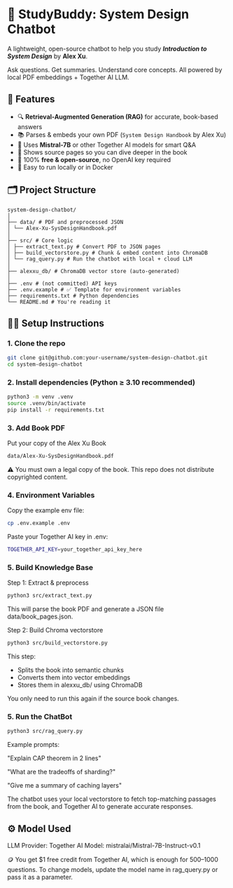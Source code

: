 # 🤖 StudyBuddy: System Design Chatbot

A lightweight, open-source chatbot to help you study **_Introduction to System Design_** by **Alex Xu**.

Ask questions. Get summaries. Understand core concepts. All powered by local PDF embeddings + Together AI LLM.



## 🚀 Features

- 🔍 **Retrieval-Augmented Generation (RAG)** for accurate, book-based answers
- 📚 Parses & embeds your own PDF (`System Design Handbook` by Alex Xu)
- 🧠 Uses **Mistral-7B** or other Together AI models for smart Q&A
- 🧾 Shows source pages so you can dive deeper in the book
- 💸 100% **free & open-source**, no OpenAI key required
- 🐳 Easy to run locally or in Docker



## 🗂️ Project Structure
```
system-design-chatbot/
│
├── data/ # PDF and preprocessed JSON
│ └── Alex-Xu-SysDesignHandbook.pdf
│
├── src/ # Core logic
│ ├── extract_text.py # Convert PDF to JSON pages
│ ├── build_vectorstore.py # Chunk & embed content into ChromaDB
│ └── rag_query.py # Run the chatbot with local + cloud LLM
│
├── alexxu_db/ # ChromaDB vector store (auto-generated)
│
├── .env # (not committed) API keys
├── .env.example # ✅ Template for environment variables
├── requirements.txt # Python dependencies
└── README.md # You're reading it
```

## 🧑‍💻 Setup Instructions

### 1. Clone the repo

```bash
git clone git@github.com:your-username/system-design-chatbot.git
cd system-design-chatbot
```

### 2. Install dependencies (Python ≥ 3.10 recommended)

```bash
python3 -m venv .venv
source .venv/bin/activate
pip install -r requirements.txt
```

### 3. Add Book PDF
Put your copy of the Alex Xu Book
```bash
data/Alex-Xu-SysDesignHandbook.pdf
```
⚠️ You must own a legal copy of the book. This repo does not distribute copyrighted content.

### 4. Environment Variables
Copy the example env file:
```bash
cp .env.example .env
```
Paste your Together AI key in .env:
```bash
TOGETHER_API_KEY=your_together_api_key_here
```

### 5. Build Knowledge Base
Step 1: Extract & preprocess
```bash
python3 src/extract_text.py
```
This will parse the book PDF and generate a JSON file data/book_pages.json.


Step 2: Build Chroma vectorstore
```bash
python3 src/build_vectorstore.py
```
This step:

- Splits the book into semantic chunks
- Converts them into vector embeddings
- Stores them in alexxu_db/ using ChromaDB

You only need to run this again if the source book changes.

### 5. Run the ChatBot

```bash
python3 src/rag_query.py

```
Example prompts:

"Explain CAP theorem in 2 lines"

"What are the tradeoffs of sharding?"

"Give me a summary of caching layers"

The chatbot uses your local vectorstore to fetch top-matching passages from the book, and Together AI to generate accurate responses.

## ⚙️ Model Used
LLM Provider: Together AI
Model: mistralai/Mistral-7B-Instruct-v0.1

🪙 You get $1 free credit from Together AI, which is enough for 500–1000 questions.
To change models, update the model name in rag_query.py or pass it as a parameter.










